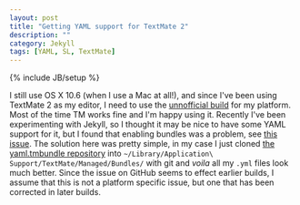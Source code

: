 ```yaml
---
layout: post
title: "Getting YAML support for TextMate 2"
description: ""
category: Jekyll 
tags: [YAML, SL, TextMate]
---
```

{% include JB/setup %}

I still use OS X 10.6 (when I use a Mac at all!), and since I've been using TextMate 2 as my editor, I need to use the [unnofficial build](https://github.com/nanoant/textmate/downloads) for my platform. Most of the time TM works fine and I'm happy using it. Recently I've been experimenting with Jekyll, so I thought it may be nice to have some YAML support for it, but I found that enabling bundles was a problem, see [this issue](https://github.com/textmate/textmate/issues/85). The solution here was pretty simple, in my case I just cloned [the yaml.tmbundle repository](https://github.com/textmate/yaml.tmbundle) into `~/Library/Application\ Support/TextMate/Managed/Bundles/` with git and _voila_ all my `.yml` files look much better. Since the issue on GitHub seems to effect earlier builds, I assume that this is not a platform specific issue, but one that has been corrected in later builds. 
